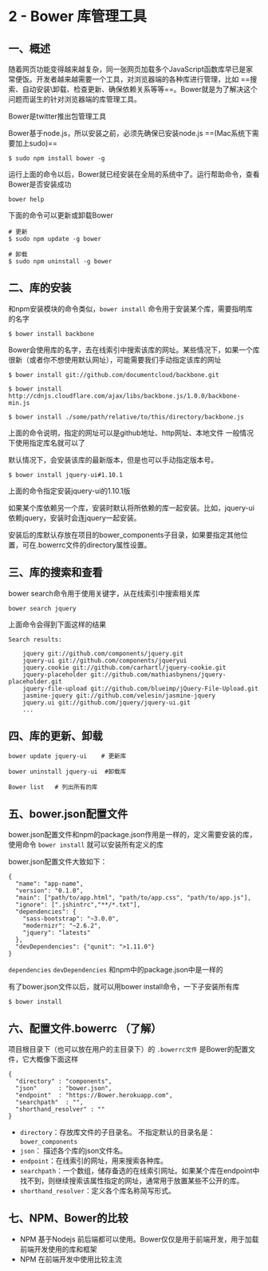 # 2 - Bower 库管理工具

## 一、概述

随着网页功能变得越来越复杂，同一张网页加载多个JavaScript函数库早已是家常便饭。开发者越来越需要一个工具，对浏览器端的各种库进行管理，比如 ==搜索、自动安装\卸载、检查更新、确保依赖关系等等==。Bower就是为了解决这个问题而诞生的针对浏览器端的库管理工具。

Bower是twitter推出包管理工具

Bower基于node.js，所以安装之前，必须先确保已安装node.js ==(Mac系统下需要加上sudo)==

```
$ sudo npm install bower -g
```

运行上面的命令以后，Bower就已经安装在全局的系统中了。运行帮助命令，查看Bower是否安装成功

```
bower help
```

下面的命令可以更新或卸载Bower

```
# 更新
$ sudo npm update -g bower

# 卸载
$ sudo npm uninstall -g bower
```

## 二、库的安装

和npm安装模块的命令类似，`bower install` 命令用于安装某个库，需要指明库的名字

```
$ bower install backbone
```

Bower会使用库的名字，去在线索引中搜索该库的网址。某些情况下，如果一个库很新（或者你不想使用默认网址），可能需要我们手动指定该库的网址

```
$ bower install git://github.com/documentcloud/backbone.git

$ bower install http://cdnjs.cloudflare.com/ajax/libs/backbone.js/1.0.0/backbone-min.js

$ bower install ./some/path/relative/to/this/directory/backbone.js
```

上面的命令说明，指定的网址可以是github地址、http网址、本地文件
一般情况下使用指定库名就可以了

默认情况下，会安装该库的最新版本，但是也可以手动指定版本号。

```
$ bower install jquery-ui#1.10.1
```
上面的命令指定安装jquery-ui的1.10.1版

如果某个库依赖另一个库，安装时默认将所依赖的库一起安装。比如，jquery-ui依赖jquery，安装时会连jquery一起安装。

安装后的库默认存放在项目的bower_components子目录，如果要指定其他位置，可在.bowerrc文件的directory属性设置。

## 三、库的搜索和查看

bower search命令用于使用关键字，从在线索引中搜索相关库

```
bower search jquery
```

上面命令会得到下面这样的结果

```
Search results:

    jquery git://github.com/components/jquery.git
    jquery-ui git://github.com/components/jqueryui
    jquery.cookie git://github.com/carhartl/jquery-cookie.git
    jquery-placeholder git://github.com/mathiasbynens/jquery-placeholder.git
    jquery-file-upload git://github.com/blueimp/jQuery-File-Upload.git
    jasmine-jquery git://github.com/velesin/jasmine-jquery
    jquery.ui git://github.com/jquery/jquery-ui.git
    ...
```

## 四、库的更新、卸载


```
bower update jquery-ui    # 更新库

bower uninstall jquery-ui  #卸载库

Bower list	 # 列出所有的库

```

## 五、bower.json配置文件

bower.json配置文件和npm的package.json作用是一样的，定义需要安装的库，使用命令 `bower install` 就可以安装所有定义的库

bower.json配置文件大致如下：

```
{
  "name": "app-name",
  "version": "0.1.0",
  "main": ["path/to/app.html", "path/to/app.css", "path/to/app.js"],
  "ignore": [".jshintrc","**/*.txt"],
  "dependencies": {
    "sass-bootstrap": "~3.0.0",
    "modernizr": "~2.6.2",
    "jquery": "latests"
  },
  "devDependencies": {"qunit": ">1.11.0"}
}
```

`dependencies` `devDependencies` 和npm中的package.json中是一样的

有了bower.json文件以后，就可以用bower install命令，一下子安装所有库

```
$ bower install
```

## 六、配置文件.bowerrc （了解）

项目根目录下（也可以放在用户的主目录下）的 `.bowerrc文件` 是Bower的配置文件，它大概像下面这样

```
{
  "directory" : "components",
  "json"      : "bower.json",
  "endpoint"  : "https://Bower.herokuapp.com",
  "searchpath"  : "",
  "shorthand_resolver" : ""
}
```

+ `directory`：存放库文件的子目录名。  不指定默认的目录名是：`bower_components`
+ `json`：		描述各个库的json文件名。
+ 	`endpoint`：在线索引的网址，用来搜索各种库。
+ `searchpath`：一个数组，储存备选的在线索引网址。如果某个库在endpoint中找不到，则继续搜索该属性指定的网址，通常用于放置某些不公开的库。
+ `shorthand_resolver`：定义各个库名称简写形式。

## 七、NPM、Bower的比较

+ NPM 基于Nodejs 前后端都可以使用。Bower仅仅是用于前端开发，用于加载前端开发使用的库和框架
+ NPM 在前端开发中使用比较主流







